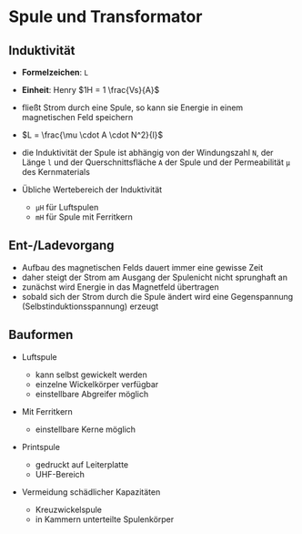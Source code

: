 # Spule und Transformator

## Induktivität


* **Formelzeichen**: `L`
* **Einheit**: Henry $1H = 1 \frac{Vs}{A}$

* fließt Strom durch eine Spule, so kann sie Energie in einem magnetischen Feld speichern

* $L = \frac{\mu \cdot A \cdot N^2}{l}$

* die Induktivität der Spule ist abhängig von der Windungszahl `N`, der Länge `l` und der Querschnittsfläche `A` der Spule und der Permeabilität `µ` des Kernmaterials

* Übliche Wertebereich der Induktivität
    * `µH` für Luftspulen
    * `mH` für Spule mit Ferritkern

## Ent-/Ladevorgang

* Aufbau des magnetischen Felds dauert immer eine gewisse Zeit
* daher steigt der Strom am Ausgang der Spulenicht nicht sprunghaft an
* zunächst wird Energie in das Magnetfeld übertragen
* sobald sich der Strom durch die Spule ändert wird eine Gegenspannung (Selbstinduktionsspannung) erzeugt


## Bauformen

* Luftspule
    * kann selbst gewickelt werden
    * einzelne Wickelkörper verfügbar
    * einstellbare Abgreifer möglich

* Mit Ferritkern
    * einstellbare Kerne möglich

* Printspule
    * gedruckt auf Leiterplatte
    * UHF-Bereich

* Vermeidung schädlicher Kapazitäten
    * Kreuzwickelspule
    * in Kammern unterteilte Spulenkörper